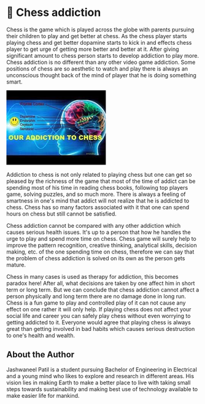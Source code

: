 # 🧠 Chess addiction

Chess is the game which is played across the globe with parents pursuing their children to play and get better at chess. As the chess player starts playing chess and get better dopamine starts to kick in and effects chess player to get urge of getting more better and better at it. After giving significant amount to chess person starts to develop addiction to play more. Chess addiction is no different than any other video game addiction. Some positions of chess are so aesthetic to watch and play there is always an unconscious thought back of the mind of player that he is doing something smart.

![chess](_static/images/chess_addiction/chess.jpeg)

Addiction to chess is not only related to playing chess but one can get so pleased by the richness of the game that most of the time of addict can be spending most of his time in reading chess books, following top players game, solving puzzles, and so much more. There is always a feeling of smartness in one's mind that addict will not realize that he is addicted to chess. Chess has so many factors associated with it that one can spend hours on chess but still cannot be satisfied.

Chess addiction cannot be compared with any other addiction which causes serious health issues. It's up to a person that how he handles the urge to play and spend more time on chess. Chess game will surely help to improve the pattern recognition, creative thinking, analytical skills, decision making, etc. of the one spending time on chess, therefore we can say that the problem of chess addiction is solved on its own as the person gets mature.

Chess in many cases is used as therapy for addiction, this becomes paradox here! After all, what decisions are taken by one affect him in short term or long term. But we can conclude that chess addiction cannot affect a person physically and long term there are no damage done in long run. Chess is a fun game to play and controlled play of it can not cause any effect on one rather it will only help. If playing chess does not affect your social life and career you can safely play chess without even worrying to getting addicted to it. Everyone would agree that playing chess is always great than getting involved in bad habits which causes serious destruction to one's health and wealth.

## About the Author

Jashwaneel Patil is a student pursuing Bachelor of Engineering in Electrical and a young mind who likes to explore and research in different areas. His vision lies in making Earth to make a better place to live with taking small steps towards sustainability and making best use of technology available to make easier life for mankind.
